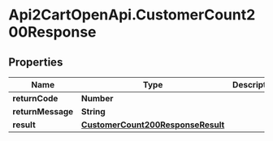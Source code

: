 # Api2CartOpenApi.CustomerCount200Response

## Properties

Name | Type | Description | Notes
------------ | ------------- | ------------- | -------------
**returnCode** | **Number** |  | [optional] 
**returnMessage** | **String** |  | [optional] 
**result** | [**CustomerCount200ResponseResult**](CustomerCount200ResponseResult.md) |  | [optional] 


